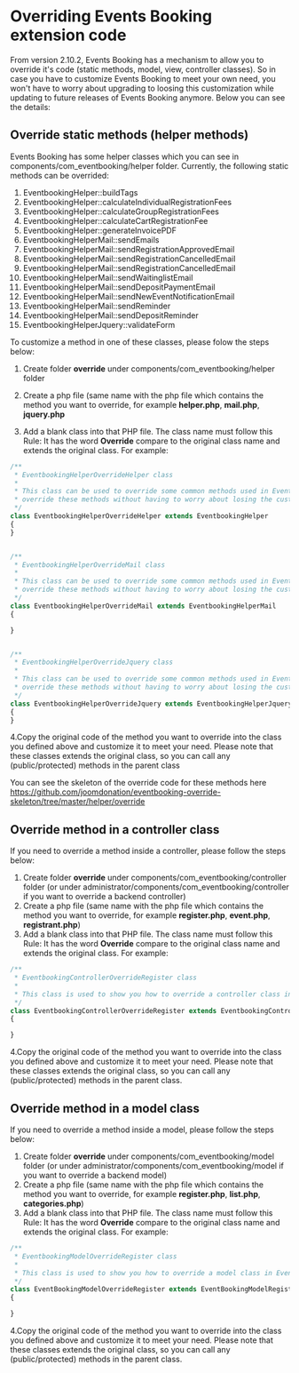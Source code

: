 # Overriding Events Booking extension code

From version 2.10.2, Events Booking has a mechanism to allow you to override it's code (static methods, model, view, controller classes). So in case you have to customize Events Booking to meet your own need, you won't have to worry about upgrading to loosing this customization while updating to future releases of Events Booking anymore. Below you can see the details:

## Override static methods (helper methods)

Events Booking has some helper classes which you can see in components/com_eventbooking/helper folder. Currently, the following static methods can be overrided:

1. EventbookingHelper::buildTags
2. EventbookingHelper::calculateIndividualRegistrationFees
3. EventbookingHelper::calculateGroupRegistrationFees
4. EventbookingHelper::calculateCartRegistrationFee
5. EventbookingHelper::generateInvoicePDF
6. EventbookingHelperMail::sendEmails
7. EventbookingHelperMail::sendRegistrationApprovedEmail
8. EventbookingHelperMail::sendRegistrationCancelledEmail
9. EventbookingHelperMail::sendRegistrationCancelledEmail
10. EventbookingHelperMail::sendWaitinglistEmail
11. EventbookingHelperMail::sendDepositPaymentEmail
12. EventbookingHelperMail::sendNewEventNotificationEmail
13. EventbookingHelperMail::sendReminder
14. EventbookingHelperMail::sendDepositReminder
15. EventbookingHelperJquery::validateForm



To customize a method in one of these classes, please folow the steps below:

1. Create folder **override** under components/com_eventbooking/helper folder 
2. Create a php file (same name with the php file which contains the method you want to override, for example **helper.php**, **mail.php**, **jquery.php**

3. Add a blank class into that PHP file. The class name must follow this Rule: It has the word **Override** compare to the original class name and extends the original class. For example:

```php
/**
 * EventbookingHelperOverrideHelper class
 *
 * This class can be used to override some common methods used in EventbookingHellper class. It is needed when you need to
 * override these methods without having to worry about losing the customization while updating to future releases of Events Booking
 */
class EventbookingHelperOverrideHelper extends EventbookingHelper
{
}


/**
 * EventbookingHelperOverrideMail class
 *
 * This class can be used to override some common methods used in EventbookingHellperMail class. It is needed when you need to
 * override these methods without having to worry about losing the customization while updating to future releases of Events Booking
 */
class EventbookingHelperOverrideMail extends EventbookingHelperMail
{

}


/**
 * EventbookingHelperOverrideJquery class
 *
 * This class can be used to override some common methods used in EventbookingHelperOverrideJquery class. It is needed when you need to
 * override these methods without having to worry about losing the customization while updating to future releases of Events Booking
 */
class EventbookingHelperOverrideJquery extends EventbookingHelperJquery
{
}
```
4.Copy the original code of the method you want to override into the class you defined above and customize it to meet your need. Please note that these classes extends the original class, so you can call any (public/protected) methods in the parent class

You can see the skeleton of the override code for these methods here https://github.com/joomdonation/eventbooking-override-skeleton/tree/master/helper/override

## Override method in a controller class

If you need to override a method inside a controller, please follow the steps below:

1. Create folder **override** under components/com_eventbooking/controller folder (or under  administrator/components/com_eventbooking/controller if you want to override a backend controller)
2. Create a php file (same name with the php file which contains the method you want to override, for example **register.php**, **event.php**, **registrant.php**)
3. Add a blank class into that PHP file. The class name must follow this Rule: It has the word **Override** compare to the original class name and extends the original class. For example:

```php
/**
 * EventbookingControllerOverrideRegister class
 *
 * This class is used to show you how to override a controller class in Events Booking.
 */
class EventbookingControllerOverrideRegister extends EventbookingControllerRegister
{

}
```
4.Copy the original code of the method you want to override into the class you defined above and customize it to meet your need. Please note that these classes extends the original class, so you can call any (public/protected) methods in the parent class. 

## Override method in a model class

If you need to override a method inside a model, please follow the steps below:

1. Create folder **override** under components/com_eventbooking/model folder (or under  administrator/components/com_eventbooking/model if you want to override a backend model)
2. Create a php file (same name with the php file which contains the method you want to override, for example **register.php**, **list.php**, **categories.php**)
3. Add a blank class into that PHP file. The class name must follow this Rule: It has the word **Override** compare to the original class name and extends the original class. For example:

```php
/**
 * EventbookingModelOverrideRegister class
 *
 * This class is used to show you how to override a model class in Events Booking.
 */
class EventBookingModelOverrideRegister extends EventBookingModelRegister
{

}
```
4.Copy the original code of the method you want to override into the class you defined above and customize it to meet your need. Please note that these classes extends the original class, so you can call any (public/protected) methods in the parent class. 
